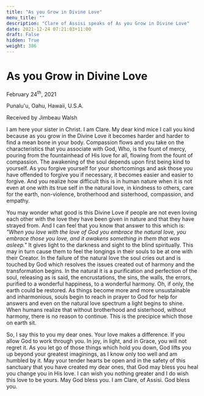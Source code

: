 ```yaml
---
title: "As you Grow in Divine Love"
menu_title: ""
description: "Clare of Assisi speaks of As you Grow in Divine Love"
date: 2021-12-24 07:21:03+11:00
draft: False
hidden: True
weight: 386
---
```

# As you Grow in Divine Love

February 24<sup>th</sup>, 2021 

Punalu'u, Oahu, Hawaii, U.S.A.

Received by Jimbeau Walsh   



I am here your sister in Christ. I am Clare. My dear kind mice I call you kind because as you grow in the Divine Love it becomes harder and harder to find a mean bone in your body. Compassion flows and you take on the characteristics that you associate with God, Who, is the fount of mercy, pouring from the fountainhead of His love for all, flowing from the fount of compassion. The awakening of the soul depends upon first being kind to yourself. As you forgive yourself for your shortcomings and ask those you have offended to forgive you if necessary, it becomes easier and easier to forgive. And you realize how difficult this is in human nature when it is not even at one with its true self in the natural love, in kindness to others, care for the earth, non-violence, brotherhood and sisterhood, compassion, and empathy. 

You may wonder what good is this Divine Love if people are not even loving each other with the love they have been given in nature and that they have strayed from. And I can feel that you know that answer to this which is: *"When you love with the love of God you embrace the natural love, you embrace those you love, and it awakens something in them that was asleep."* It gives light to the darkness and sight to the blind spiritually. This may in turn cause them to feel the longings in their souls to be at one with their Creator. In the failure of the natural love the soul cries out and is touched by God which resolves the issues created out of harmony and the transformation begins. In the natural it is a purification and perfection of the soul, releasing as is said, the encrustations, the sins, the walls, the errors, purified to a wonderful happiness, to a wonderful harmony. Oh, if only, the earth could be restored. As things become more and more unsustainable and inharmonious, souls begin to reach in prayer to God for help for answers and even on the natural love spectrum a light begins to shine. When humans realize that without brotherhood and sisterhood, without harmony, there is no reason to continue. This is the precipice which those on earth sit. 

So, I say this to you my dear ones. Your love makes a difference. If you allow God to work through you. In joy, in light, and in Grace, you will not regret it. As you let go of those things which hold you down, God lifts you up beyond your greatest imaginings, as I know only too well and am humbled by it. May your tender hearts be open and in the safety of this sanctuary that you have created my dear ones, that God may bless you heal you change you in His love. I can wish you nothing greater and I do wish this love to be yours. May God bless you. I am Clare, of Assisi. God bless you.